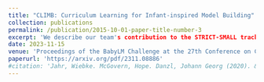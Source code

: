 ```yaml
---
title: "CLIMB: Curriculum Learning for Infant-inspired Model Building"
collection: publications
permalink: /publication/2015-10-01-paper-title-number-3
excerpt: 'We describe our team's contribution to the STRICT-SMALL track of the BabyLM Challenge. The challenge requires training a language model from scratch using only a relatively small training dataset of ten million words. We experiment with three variants of cognitively-motivated curriculum learning and analyze their effect on the performance of the model on linguistic evaluation tasks. In the vocabulary curriculum, we analyze methods for constraining the vocabulary in the early stages of training to simulate cognitively more plausible learning curves. In the data curriculum experiments, we vary the order of the training instances based on i) infant-inspired expectations and ii) the learning behavior of the model. In the objective curriculum, we explore different variations of combining the conventional masked language modeling task with a more coarse-grained word class prediction task to reinforce linguistic generalization capabilities. Our results did not yield consistent improvements over our own non-curriculum learning baseline across a range of linguistic benchmarks; however, we do find marginal gains on select tasks. Our analysis highlights key takeaways for specific combinations of tasks and settings which benefit from our proposed curricula. We moreover determine that careful selection of model architecture, and training hyper-parameters yield substantial improvements over the default baselines provided by the BabyLM challenge.'
date: 2023-11-15
venue: 'Proceedings of the BabyLM Challenge at the 27th Conference on Computational Natural Language Learning'
paperurl: 'https://arxiv.org/pdf/2311.08886'
#citation: 'Jahr, Wiebke. McGovern, Hope. Danzl, Johann Georg (2020). &quot;Paper Title Number 3.&quot; <i>Journal 1</i>. 1(3).'
---
```



<!-- Recommended citation: Your Name, You. (2015). "Paper Title Number 3." <i>Focus on Microscopy</i>. 1(3). -->